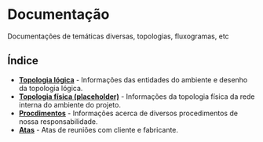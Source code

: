 # Documentação
Documentações de temáticas diversas, topologias, fluxogramas, etc

## Índice
* **[Topologia lógica](https://github.com/NIVA-MP/Doc/tree/main/Topologia_logic)** - Informações das entidades do ambiente e desenho da topologia lógica.
* **[Topologia física (placeholder)](https://github.com/NIVA-MP/Doc)** - Informações da topologia física da rede interna do ambiente do projeto.
* **[Procdimentos](https://github.com/NIVA-MP/Doc/tree/main/Procedimentos)** - Informações acerca de diversos procedimentos de nossa responsabilidade.
* **[Atas](https://github.com/NIVA-MP/Doc/Atas)** - Atas de reuniões com cliente e fabricante.
